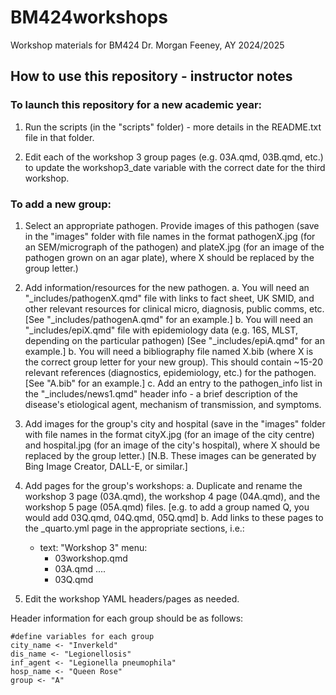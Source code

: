 # BM424workshops
Workshop materials for BM424
Dr. Morgan Feeney, AY 2024/2025




## How to use this repository - instructor notes

### To launch this repository for a new academic year:

1. Run the scripts (in the "scripts" folder) - more details in the README.txt file in that folder.

2. Edit each of the workshop 3 group pages (e.g. 03A.qmd, 03B.qmd, etc.) to update the workshop3_date variable with the correct date for the third workshop.


### To add a new group:

1. Select an appropriate pathogen. Provide images of this pathogen (save in the "images" folder with file names in the format pathogenX.jpg (for an SEM/micrograph of the pathogen) and plateX.jpg (for an image of the pathogen grown on an agar plate), where X should be replaced by the group letter.)

2. Add information/resources for the new pathogen. 
a. You will need an "_includes/pathogenX.qmd" file with links to fact sheet, UK SMID, and other relevant resources for clinical micro, diagnosis, public comms, etc. [See "_includes/pathogenA.qmd" for an example.]
b. You will need an "_includes/epiX.qmd" file with epidemiology data (e.g. 16S, MLST, depending on the particular pathogen) [See "_includes/epiA.qmd" for an example.]
b. You will need a bibliography file named X.bib (where X is the correct group letter for your new group). This should contain ~15-20 relevant references (diagnostics, epidemiology, etc.) for the pathogen. [See "A.bib" for an example.]
c. Add an entry to the pathogen_info list in the "_includes/news1.qmd" header info - a brief description of the disease's etiological agent, mechanism of transmission, and symptoms.

3. Add images for the group's city and hospital (save in the "images" folder with file names in the format cityX.jpg (for an image of the city centre) and hospital.jpg (for an image of the city's hospital), where X should be replaced by the group letter.) [N.B. These images can be generated by Bing Image Creator, DALL-E, or similar.]

4. Add pages for the group's workshops: 
a. Duplicate and rename the workshop 3 page (03A.qmd), the workshop 4 page (04A.qmd), and the workshop 5 page (05A.qmd) files. [e.g. to add a group named Q, you would add 03Q.qmd, 04Q.qmd, 05Q.qmd]
b. Add links to these pages to the _quarto.yml page in the appropriate sections, i.e.: 
    - text: "Workshop 3"
      menu:
        - 03workshop.qmd
        - 03A.qmd
        ....
        - 03Q.qmd

5. Edit the workshop YAML headers/pages as needed. 

Header information for each group should be as follows: 

```{r setup, include=FALSE}
#define variables for each group
city_name <- "Inverkeld"
dis_name <- "Legionellosis"
inf_agent <- "Legionella pneumophila"
hosp_name <- "Queen Rose"
group <- "A"
```